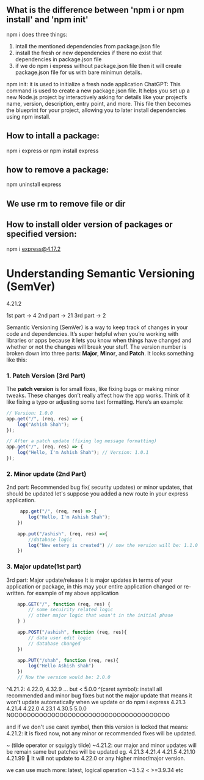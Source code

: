 ## What is the difference between 'npm i or npm install' and 'npm init'
npm i does three things:
1. intall the mentioned dependencies from package.json file
2. install the fresh or new dependencies if there no exist that dependencies in package.json file
3. if we do npm i express without package.json file then it will create package.json file for us with bare minimun details.

npm init: it is used to initialize a fresh node application
ChatGPT: This command is used to create a new package.json file. It helps you set up a new Node.js project by interactively asking for details like your project’s name, version, description, entry point, and more. This file then becomes the blueprint for your project, allowing you to later install dependencies using npm install.

## How to intall a package: 
npm i express or npm install express

## how to remove a package:
npm uninstall express

## We use rm <file> to remove file or dir

## How to install older version of packages or specified version: 
npm i express@4.17.2


# Understanding Semantic Versioning (SemVer)
4.21.2

1st part -> 4
2nd part -> 21
3rd part -> 2

Semantic Versioning (SemVer) is a way to keep track of changes in your code and dependencies. It’s super helpful when you’re working with libraries or apps because it lets you know when things have changed and whether or not the changes will break your stuff. The version number is broken down into three parts: **Major**, **Minor**, and **Patch**. It looks something like this:

### 1. Patch Version (3rd Part)
The **patch version** is for small fixes, like fixing bugs or making minor tweaks. These changes don’t really affect how the app works. Think of it like fixing a typo or adjusting some text formatting. Here’s an example:

```js
// Version: 1.0.0
app.get("/", (req, res) => {
    log("Ashish Shah");
});

// After a patch update (fixing log message formatting)
app.get("/", (req, res) => {
    log("Hello, I'm Ashish Shah"); // Version: 1.0.1
});
```

### 2. Minor update (2nd Part)
2nd part: Recommended bug fix( security updates) or minor updates, that should be updated 
let's suppose you added a new route in your express application.
```js
     app.get("/", (req, res) => {
        log("Hello, I'm Ashish Shah"); 
    })

    app.put("/ashish", (req, res) =>{
        //database logic
        log("New entery is created") // now the version will be: 1.1.0
    })
```

### 3. Major update(1st part)
3rd part: Major update/release
It is major updates in terms of your application or package, in this may your entire application changed or re-written.
for example of my above application
```js
    app.GET("/", function (req, res) {
        // some secuirity related logic
        // other major logic that wasn't in the initial phase
    } )

    app.POST("/ashish", function (req, res){
        // data user edit logic
        // database changed
    })

    app.PUT("/shah", function (req, res){
        log("Hello Ashish shah")
    })
    // Now the version would be: 2.0.0
```

^4.21.2: 4.22.0, 4.32.9 ...    but < 5.0.0
^(caret symbol): install all recommended and minor bug fixes but not the major update
that means it won't update automatically when we update or do npm i express 
4.21.3
4.21.4
4.22.0
4.23.1
4.30.5
5.0.0  NOOOOOOOOOOOOOOOOOOOOOOOOOOOOOOOOOOOOOOO

and if we don't use caret symbol, then this version is locked that means:
4.21.2: it is fixed now, not any minor or recommended fixes will be updated.

~ (tilde operator or squiggly tilde)
~4.21.2: our major and minor updates will be remain same but patches will be updated
eg.
4.21.3
4.21.4
4.21.5
4.21.10
4.21.99
🚫 It will not update to 4.22.0 or any higher minor/major version.

we can use much more: latest, logical operation ~3.5.2 <  >=3.9.34 etc